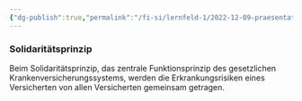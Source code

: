 ```yaml
---
{"dg-publish":true,"permalink":"/fi-si/lernfeld-1/2022-12-09-praesentation-krankenversicherung/solidaritaetsprinzip/"}
---
```



### Solidaritätsprinzip

Beim Solidaritätsprinzip, das zentrale Funktionsprinzip des gesetzlichen Krankenversicherungssystems, werden die Erkrankungsrisiken eines Versicherten von allen Versicherten gemeinsam getragen.